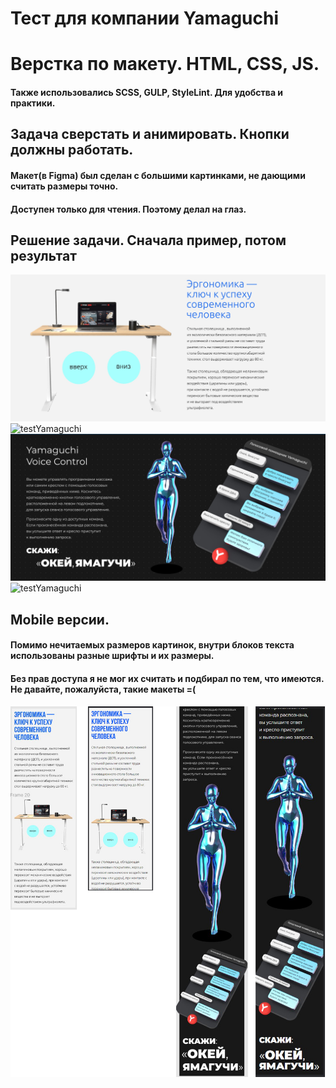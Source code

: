 Тест для компании Yamaguchi
===

# Верстка по макету. HTML, CSS, JS.
#### Также использовались SCSS, GULP, StyleLint. Для удобства и практики.

## Задача сверстать и анимировать. Кнопки должны работать.
#### Макет(в Figma) был сделан с большими картинками, не дающими считать размеры точно.
#### Доступен только для чтения. Поэтому делал на глаз. 

## Решение задачи. Сначала пример, потом результат
![testYamaguchi](./TDExample.jpg)
![testYamaguchi](./TDSolution.gif)
![testYamaguchi](./VCDExample.jpg)
![testYamaguchi](./VCDSolution.gif)
## Mobile версии. 
#### Помимо нечитаемых размеров картинок, внутри блоков текста использованы разные шрифты и их размеры.
#### Без прав доступа я не мог их считать и подбирал по тем, что имеются. Не давайте, пожалуйста, такие макеты =(

![testYamaguchi](./Mobile.jpg)